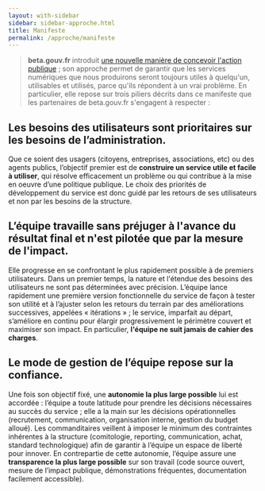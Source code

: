 ```yaml
---
layout: with-sidebar
sidebar: sidebar-approche.html
title: Manifeste
permalink: /approche/manifeste
---
```


> **beta.gouv.fr** introduit [une nouvelle manière de concevoir l'action publique](https://beta.gouv.fr/approche/)&nbsp;; son approche permet de garantir que les services numériques que nous produirons seront toujours utiles à quelqu'un, utilisables et utilisés, parce qu'ils répondent à un vrai problème. En particulier, elle repose sur trois piliers décrits dans ce manifeste que les partenaires de beta.gouv.fr s'engagent à respecter&nbsp;:

## Les **besoins des utilisateurs** sont prioritaires sur les besoins de l’administration.
Que ce soient des usagers (citoyens, entreprises, associations, etc) ou des agents publics, l’objectif premier est de **construire un service utile et facile à utiliser**, qui résolve efficacement un problème ou qui contribue à la mise en oeuvre d’une politique publique. Le choix des priorités de développement du service est donc guidé par les retours de ses utilisateurs et non par les besoins de la structure.

## L’équipe travaille **sans préjuger à l'avance du résultat final** et n'est pilotée que par **la mesure de l'impact**. 
 Elle progresse en se confrontant le plus rapidement possible à de premiers utilisateurs. Dans un premier temps, la nature et l'étendue des besoins des utilisateurs ne sont pas déterminées avec précision. L’équipe lance rapidement une première version fonctionnelle du service de façon à tester son utilité et à l’ajuster selon les retours du terrain par des améliorations successives, appelées « itérations »&nbsp;; le service, imparfait au départ, s’améliore en continu pour élargir progressivement le périmètre couvert et maximiser son impact. En particulier, **l'équipe ne suit jamais de cahier des charges**.

## Le mode de gestion de l’équipe repose sur la **confiance**.
Une fois son objectif fixé, une **autonomie la plus large possible** lui est accordée&nbsp;: l’équipe a toute latitude pour prendre les décisions nécessaires au succès du service&nbsp;; elle a la main sur les décisions opérationnelles (recrutement, communication, organisation interne, gestion du budget alloué). Les commanditaires veillent à imposer le minimum des contraintes inhérentes à la structure (comitologie, reporting, communication, achat, standard technologique) afin de garantir à l’équipe un espace de liberté pour innover. En contrepartie de cette autonomie, l’équipe assure une **transparence la plus large possible** sur son travail (code source ouvert, mesure de l’impact publique, démonstrations fréquentes, documentation facilement accessible). 
